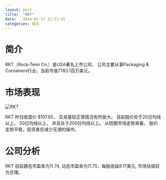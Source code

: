 ```yaml
---
layout: post
title:  "RKT"
date:   2014-02-17 12:21:41
categories: 观点
---
```


# 简介
RKT（Rock-Tenn Co.）是USA著名上市公司，
公司主要从事Packaging & Containers行业，当前市值7783.1百万美元。

# 市场表现

![RKT](http://finviz.com/chart.ashx?t=RKT&ty=c&ta=1&p=d&s=l)

RKT 昨日收盘价 $107.65，
交易量较正常情况有所放大。
目前股价处于20日均线以上，
50日均线以上，
并且处于200日均线以上。
从短期市场走势来看，
股价走势平稳，投资者应减少无谓的操作。

# 公司分析
RKT 目前静态市盈率为11.74, 动态市盈率为11.75，每股收益9.17美元,
市场估值较为合理。
